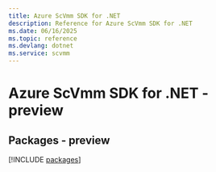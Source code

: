 ```yaml
---
title: Azure ScVmm SDK for .NET
description: Reference for Azure ScVmm SDK for .NET
ms.date: 06/16/2025
ms.topic: reference
ms.devlang: dotnet
ms.service: scvmm
---
```

# Azure ScVmm SDK for .NET - preview
## Packages - preview
[!INCLUDE [packages](scvmm-index.md)]